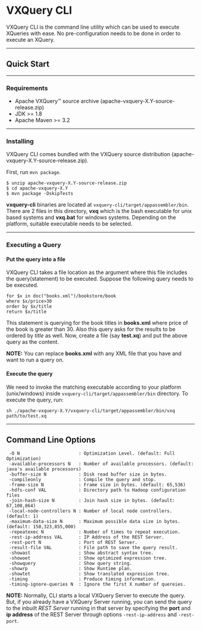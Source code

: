 <!--
Licensed to the Apache Software Foundation (ASF) under one or more
contributor license agreements.  See the NOTICE file distributed with
this work for additional information regarding copyright ownership.
The ASF licenses this file to You under the Apache License, Version 2.0
(the "License"); you may not use this file except in compliance with
the License.  You may obtain a copy of the License at

    http://www.apache.org/licenses/LICENSE-2.0

Unless required by applicable law or agreed to in writing, software
distributed under the License is distributed on an "AS IS" BASIS,
WITHOUT WARRANTIES OR CONDITIONS OF ANY KIND, either express or implied.
See the License for the specific language governing permissions and
limitations under the License.
-->
# VXQuery CLI

VXQuery CLI is the command line utility which can be used to execute XQueries 
with ease. No pre-configuration needs to be done in order to execute an XQuery.

---

## Quick Start

***

### Requirements

- Apache VXQuery™ source archive (apache-vxquery-X.Y-source-release.zip)
- JDK >= 1.8
- Apache Maven >= 3.2

***

### Installing

VXQuery CLI comes bundled with the VXQuery source distribution 
(apache-vxquery-X.Y-source-release.zip).

First, run `mvn package`.

```
$ unzip apache-vxquery-X.Y-source-release.zip
$ cd apache-vxquery-X.Y
$ mvn package -DskipTests
```

**vxquery-cli** binaries are located at `vxquery-cli/target/appassembler/bin`. 
There are 2 files in this directory, **vxq** which is the bash executable for unix
based systems and **vxq.bat** for windows systems. Depending on the platform,
suitable executable needs to be selected.

***

### Executing a Query

#### Put the query into a file

VXQuery CLI takes a file location as the argument where this file includes the 
query(statement) to be executed. Suppose the following query needs to be executed.

```
for $x in doc("books.xml")/bookstore/book
where $x/price>30
order by $x/title
return $x/title
```
This statement is querying for the book titles in **books.xml** where price of
the book is greater than 30. Also this query asks for the results to be ordered by
*title* as well. Now, create a file (say **test.xq**) and put the above query as
the content.

**NOTE:** You can replace **books.xml** with any XML file that you have and want 
to run a query on.

#### Execute the query

We need to invoke the matching executable according to your platform (unix/windows) 
inside `vxquery-cli/target/appassembler/bin` directory. To execute the query, run:

```
sh ./apache-vxquery-X.Y/vxquery-cli/target/appassembler/bin/vxq path/to/test.xq
```

***

## Command Line Options

```
 -O N                      : Optimization Level. (default: Full Optimization)
 -available-processors N   : Number of available processors. (default: java's available processors)
 -buffer-size N            : Disk read buffer size in bytes.
 -compileonly              : Compile the query and stop.
 -frame-size N             : Frame size in bytes. (default: 65,536)
 -hdfs-conf VAL            : Directory path to Hadoop configuration files
 -join-hash-size N         : Join hash size in bytes. (default: 67,108,864)
 -local-node-controllers N : Number of local node controllers. (default: 1)
 -maximum-data-size N      : Maximum possible data size in bytes. (default: 150,323,855,000)
 -repeatexec N             : Number of times to repeat execution.
 -rest-ip-address VAL      : IP Address of the REST Server.
 -rest-port N              : Port of REST Server.
 -result-file VAL          : File path to save the query result.
 -showast                  : Show abstract syntax tree.
 -showoet                  : Show optimized expression tree.
 -showquery                : Show query string.
 -showrp                   : Show Runtime plan.
 -showtet                  : Show translated expression tree.
 -timing                   : Produce timing information.
 -timing-ignore-queries N  : Ignore the first X number of quereies.
```

**NOTE:** Normally, CLI starts a local VXQuery Server to execute the query. But,
if you already have a VXQuery Server running, you can send the query to the 
inbuilt *REST Server* running in that server by specifying the **port** and **ip address** 
of the REST Server through options `-rest-ip-address` and `-rest-port`.

